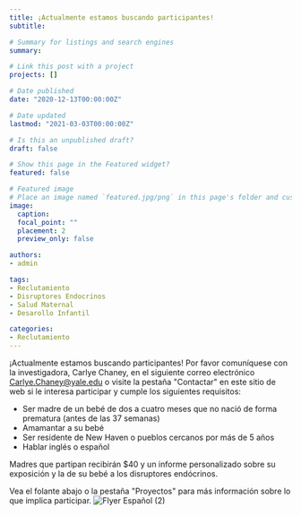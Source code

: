 ```yaml
---
title: ¡Actualmente estamos buscando participantes!
subtitle: 

# Summary for listings and search engines
summary: 

# Link this post with a project
projects: []

# Date published
date: "2020-12-13T00:00:00Z"

# Date updated
lastmod: "2021-03-03T00:00:00Z"

# Is this an unpublished draft?
draft: false

# Show this page in the Featured widget?
featured: false

# Featured image
# Place an image named `featured.jpg/png` in this page's folder and customize its options here.
image:
  caption: 
  focal_point: ""
  placement: 2
  preview_only: false

authors:
- admin

tags:
- Reclutamiento
- Disruptores Endocrinos
- Salud Maternal
- Desarollo Infantil

categories:
- Reclutamiento
---
```


¡Actualmente estamos buscando participantes! Por favor comuníquese con la investigadora, Carlye Chaney, en el siguiente correo electrónico Carlye.Chaney@yale.edu o visite la pestaña "Contactar" en este sitio de web si le interesa participar y cumple los siguientes requisitos:  
- Ser madre de un bebé de dos a cuatro meses que no nació de forma prematura (antes de las 37 semanas)
- Amamantar a su bebé
- Ser residente de New Haven o pueblos cercanos por más de 5 años
- Hablar inglés o español

Madres que partipan recibirán $40 y un informe personalizado sobre su exposición y la de su bebé a los disruptores endócrinos. 

Vea el folante abajo o la pestaña "Proyectos" para más información sobre lo que implica participar. 
![Flyer Español (2)](https://user-images.githubusercontent.com/60330966/111157356-2c886d80-856d-11eb-93d2-0b74c79da827.png)




